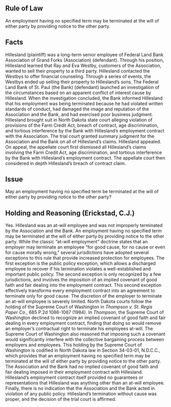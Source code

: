## Rule of Law

An employment having no specified term may be terminated at the will of either party by providing notice to the other party.

## Facts

Hillesland (plaintiff) was a long-term senior employee of Federal Land Bank Association of Grand Forks (Association) (defendant). Through his position, Hillesland learned that Ray and Eva Westby, customers of the Association, wanted to sell their property to a third party. Hillesland contacted the Westbys to offer financial counseling. Through a series of events, the Westbys ended up selling their property to Hillesland’s sons. The Federal Land Bank of St. Paul (the Bank) (defendant) launched an investigation of the circumstances based on an apparent conflict of interest cause by Hillesland. When the investigation concluded, the Bank informed Hillesland that his employment was being terminated because he had violated written standards of conduct, had damaged the image and reputation of the Association and the Bank, and had exercised poor business judgment. Hillesland brought suit in North Dakota state court alleging violation of provisions of the Farm Credit Act, breach of contract, age discrimination, and tortious interference by the Bank with Hillesland’s employment contract with the Association. The trial court granted summary judgment for the Association and the Bank on all of Hillesland’s claims. Hillesland appealed. On appeal, the appellate court first dismissed all Hillesland’s claims involving the Farm Credit Act, age discrimination, and tortious interference by the Bank with Hillesland’s employment contract. The appellate court then considered in depth Hillesland’s breach of contract claim.

## Issue

May an employment having no specified term be terminated at the will of either party by providing notice to the other party?

## Holding and Reasoning (Erickstad, C.J.)

Yes. Hillesland was an at-will employee and was not improperly terminated by the Association and the Bank. An employment having no specified term may be terminated at the will of either party by providing notice to the other party. While the classic “at-will employment” doctrine states that an employer may terminate an employee “for good cause, for no cause or even for cause morally wrong,” several jurisdictions have adopted several exceptions to this rule that provide increased protection for employees. The first exception is the public policy exception, which allows a discharged employee to recover if his termination violates a well-established and important public policy. The second exception is only recognized by a few jurisdictions, and involves the imposition of an implied covenant of good faith and fair dealing into the employment contract. This second exception effectively transforms every employment contract into an agreement to terminate only for good cause. The discretion of the employer to terminate an at-will employee is severely limited. North Dakota courts follow the holding of the Supreme Court of Washington in _Thompson v. St. Regis Paper Co._, 685 P.2d 1086-1087 (1984). In _Thompson_, the Supreme Court of Washington declined to recognize an implied covenant of good faith and fair dealing in every employment contract, finding that doing so would remove an employer’s contractual right to terminate his employees at-will. The Supreme Court of Washington also reasoned that imposing such a covenant would significantly interfere with the collective bargaining process between employers and employees. This holding by the Supreme Court of Washington is codified in North Dakota law in Section 34-03-01, N.D.C.C., which provides that an employment having no specified term may be terminated at the will of either party by providing notice to the other party. The Association and the Bank had no implied covenant of good faith and fair dealing imposed in their employment contract with Hillesland. Hillesland’s employment contract itself provided no guarantees or representations that Hillesland was anything other than an at-will employee. Finally, there is no indication that the Association and the Bank acted in violation of any public policy. Hillesland’s termination without cause was proper, and the decision of the trial court is affirmed.